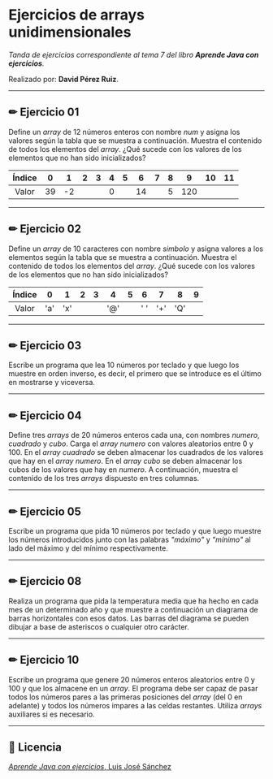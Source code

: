 # Ejercicios de arrays unidimensionales
_Tanda de ejercicios correspondiente al tema 7 del libro **Aprende Java con ejercicios**._

Realizado por: **David Pérez Ruiz**.

---

## ✏ Ejercicio 01
Define un _array_ de 12 números enteros con nombre _num_ y asigna los valores
según la tabla que se muestra a continuación. Muestra el contenido de todos
los elementos del _array_. ¿Qué sucede con los valores de los elementos que no
han sido inicializados?


| Índice | 0 | 1 | 2 | 3 | 4 | 5 | 6 | 7 | 8 | 9 | 10 | 11 |
| :---: | :---: | :---: | :---: | :---: | :---: | :---: | :---: | :---: | :---: | :---: | :---: | :---: |
| Valor | 39 | -2 |  |  | 0 |  | 14 |  | 5 | 120 |  |  |

---

## ✏ Ejercicio 02
Define un _array_ de 10 caracteres con nombre _simbolo_ y asigna valores a los
elementos según la tabla que se muestra a continuación. Muestra el contenido
de todos los elementos del _array_. ¿Qué sucede con los valores de los elementos
que no han sido inicializados?

| Índice | 0 | 1 | 2 | 3 | 4 | 5 | 6 | 7 | 8 | 9 |
| :---: | :---: | :---: | :---: | :---: | :---: | :---: | :---: | :---: | :---: | :---: |
| Valor | 'a' | 'x' |  |  | '@' |  | ' ' | '+' | 'Q' |   |

---

## ✏ Ejercicio 03
Escribe un programa que lea 10 números por teclado y que luego los muestre
en orden inverso, es decir, el primero que se introduce es el último en mostrarse
y viceversa.

---

## ✏ Ejercicio 04
Define tres _arrays_ de 20 números enteros cada una, con nombres _numero_, _cuadrado_
y _cubo_. Carga el _array numero_ con valores aleatorios entre 0 y 100. En el _array_
_cuadrado_ se deben almacenar los cuadrados de los valores que hay en el _array_
_numero_. En el _array cubo_ se deben almacenar los cubos de los valores que hay en
_numero_. A continuación, muestra el contenido de los tres _arrays_ dispuesto en tres
columnas.

---

## ✏ Ejercicio 05
Escribe un programa que pida 10 números por teclado y que luego muestre los
números introducidos junto con las palabras _"máximo"_ y _"mínimo"_ al lado del
máximo y del mínimo respectivamente.

---

## ✏ Ejercicio 08
Realiza un programa que pida la temperatura media que ha hecho en cada mes
de un determinado año y que muestre a continuación un diagrama de barras
horizontales con esos datos. Las barras del diagrama se pueden dibujar a base
de asteriscos o cualquier otro carácter.

---

## ✏ Ejercicio 10
Escribe un programa que genere 20 números enteros aleatorios entre 0 y 100
y que los almacene en un _array_. El programa debe ser capaz de pasar todos
los números pares a las primeras posiciones del _array_ (del 0 en adelante) y
todos los números impares a las celdas restantes. Utiliza _arrays_ auxiliares si es
necesario.

---

## 📄 Licencia
[_Aprende Java con ejercicios_, Luis José Sánchez](https://github.com/LuisJoseSanchez/aprende-java-con-ejercicios)
